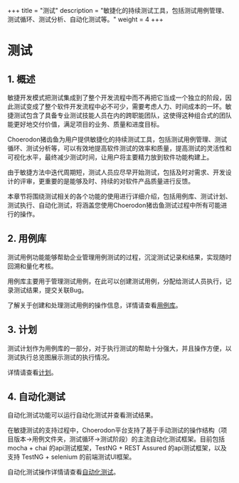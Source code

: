 +++
title = "测试"
description = "敏捷化的持续测试工具，包括测试用例管理、测试循环、测试分析、自动化测试等。"
weight = 4
+++

# 测试

## 1. 概述

敏捷开发模式把测试集成到了整个开发流程中而不再把它当成一个独立的阶段，因此测试变成了整个软件开发流程中必不可少，需要考虑人力、时间成本的一环。敏捷测试包含了具备专业测试技能人员在内的跨职能团队，这使得这种组合式的团队能更好地交付价值，满足项目的业务、质量和进度目标。

Choerodon猪齿鱼为用户提供敏捷化的持续测试工具，包括测试用例管理、测试循环、测试分析等，可以有效地提高软件测试的效率和质量，提高测试的灵活性和可视化水平，最终减少测试时间，让用户将主要精力放到软件功能构建上。

由于敏捷方法中迭代周期短，测试人员应尽早开始测试，包括及时对需求、开发设计的评审，更重要的是能够及时、持续的对软件产品质量进行反馈。

本章节将围绕测试相关的各个功能的使用进行详细介绍，包括用例库、测试计划、测试执行、自动化测试，将涵盖您使用Choerodon猪齿鱼测试过程中所有可能进行的操作。

## 2. 用例库

测试用例功能能够帮助企业管理用例测试的过程，沉淀测试记录和结果，实现随时回溯和量化考核。

用例库主要用于管理测试用例，在此可以创建测试用例，分配给测试人员执行，记录测试结果，提交关联Bug。

了解关于创建和处理测试用例的操作信息，详情请查看[用例库](./store)。

## 3. 计划

测试计划作为用例库的一部分，对于执行测试的帮助十分强大，并且操作方便，以测试执行总览图展示测试的执行情况。

详情请查看[计划](./plan)。


## 4. 自动化测试

自动化测试功能可以运行自动化测试并查看测试结果。

在敏捷测试的支持过程中，Choerodon平台支持了基于手动测试的操作结构（项目版本->用例文件夹，测试循环->测试阶段）的主流自动化测试框架。目前包括 mocha + chai 的api测试框架，TestNG + REST Assured 的api测试框架，以及支持 TestNG + selenium 的前端测试UI框架。

自动化测试操作详情请查看[自动化测试](./automation)。